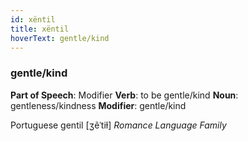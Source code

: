```yaml
---
id: xëntil
title: xëntil
hoverText: gentle/kind
---
```


### gentle/kind

**Part of Speech**: Modifier
**Verb**: to be gentle/kind
**Noun**: gentleness/kindness
**Modifier**: gentle/kind

Portuguese gentil [ʒẽˈtiɫ]
*Romance Language Family*
